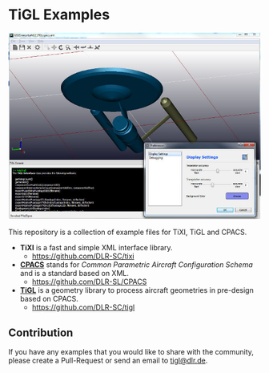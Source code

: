 # TiGL Examples

![](https://raw.githubusercontent.com/DLR-SC/tigl/master/doc/images/tiglviewer-web.jpg)

This repository is a collection of example files for TiXI, TiGL and CPACS.

 - **TiXI** is a fast and simple XML interface library.  
   - https://github.com/DLR-SC/tixi
 - [**CPACS**](http://www.cpacs.de/) stands for *Common Parametric Aircraft Configuration Schema* and is a standard based on XML.
   - https://github.com/DLR-SL/CPACS
 - [**TiGL**](https://dlr-sc.github.io/tigl/) is a geometry library to process aircraft geometries in pre-design based on CPACS. 
   - https://github.com/DLR-SC/tigl

## Contribution

If you have any examples that you would like to share with the community, please create a Pull-Request or send an email to tigl@dlr.de.
